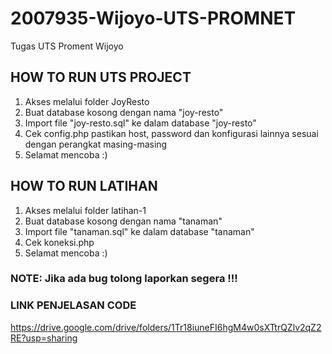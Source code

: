 # 2007935-Wijoyo-UTS-PROMNET
Tugas UTS Proment Wijoyo

## HOW TO RUN UTS PROJECT

1. Akses melalui folder JoyResto
2. Buat database kosong dengan nama "joy-resto"
3. Import file "joy-resto.sql" ke dalam database "joy-resto"
4. Cek config.php pastikan host, password dan konfigurasi lainnya sesuai dengan perangkat masing-masing
5. Selamat mencoba :)

## HOW TO RUN LATIHAN
1. Akses melalui folder latihan-1
2. Buat database kosong dengan nama "tanaman"
3. Import file "tanaman.sql" ke dalam database "tanaman"
4. Cek koneksi.php
5. Selamat mencoba :)


### NOTE: Jika ada bug tolong laporkan segera !!!

### LINK PENJELASAN CODE
https://drive.google.com/drive/folders/1Tr18iuneFI6hgM4w0sXTtrQZlv2qZ2RE?usp=sharing
